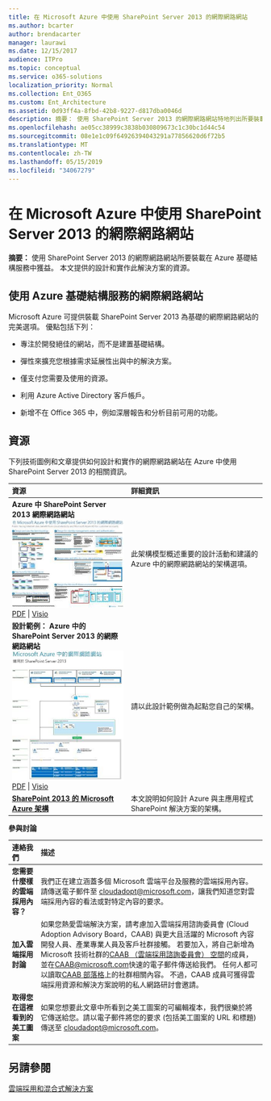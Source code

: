 ```yaml
---
title: 在 Microsoft Azure 中使用 SharePoint Server 2013 的網際網路網站
ms.author: bcarter
author: brendacarter
manager: laurawi
ms.date: 12/15/2017
audience: ITPro
ms.topic: conceptual
ms.service: o365-solutions
localization_priority: Normal
ms.collection: Ent_O365
ms.custom: Ent_Architecture
ms.assetid: 0d93ff4a-8fbd-42b8-9227-d817dba0046d
description: 摘要： 使用 SharePoint Server 2013 的網際網路網站特地列出所要裝載在 Azure 基礎結構服務中。 本文提供的設計和實作此解決方案的資源。
ms.openlocfilehash: ae05cc38999c3838b030809673c1c30bc1d44c54
ms.sourcegitcommit: 08e1e1c09f64926394043291a77856620d6f72b5
ms.translationtype: MT
ms.contentlocale: zh-TW
ms.lasthandoff: 05/15/2019
ms.locfileid: "34067279"
---
```

# <a name="internet-sites-in-microsoft-azure-using-sharepoint-server-2013"></a>在 Microsoft Azure 中使用 SharePoint Server 2013 的網際網路網站

 **摘要：** 使用 SharePoint Server 2013 的網際網路網站所要裝載在 Azure 基礎結構服務中獲益。 本文提供的設計和實作此解決方案的資源。
  
## <a name="using-azure-infrastructure-services-for-internet-sites"></a>使用 Azure 基礎結構服務的網際網路網站

Microsoft Azure 可提供裝載 SharePoint Server 2013 為基礎的網際網路網站的完美選項。 優點包括下列：
  
- 專注於開發絕佳的網站，而不是建置基礎結構。
    
- 彈性來擴充您根據需求延展性出與中的解決方案。
    
- 僅支付您需要及使用的資源。
    
- 利用 Azure Active Directory 客戶帳戶。
    
- 新增不在 Office 365 中，例如深層報告和分析目前可用的功能。
    
## <a name="resources"></a>資源

下列技術圖例和文章提供如何設計和實作的網際網路網站在 Azure 中使用 SharePoint Server 2013 的相關資訊。
  
|**資源**|**詳細資訊**|
|:-----|:-----|
|**Azure 中 SharePoint Server 2013 網際網路網站** <br/> [![Azure 中使用 SharePoint 的網際網路網站影像](media/MS-AZ-SPInternetSites.jpg)          ](https://go.microsoft.com/fwlink/p/?LinkId=392552) <br/> [PDF](https://go.microsoft.com/fwlink/p/?LinkId=392552) \| [           ](https://go.microsoft.com/fwlink/p/?LinkId=392551) [Visio](https://go.microsoft.com/fwlink/p/?LinkId=392551)   <br/> |此架構模型概述重要的設計活動和建議的 Azure 中的網際網路網站的架構選項。  <br/> |
|**設計範例： Azure 中的 SharePoint Server 2013 的網際網路網站** <br/> [![設計範例影像：Microsoft Azure for SharePoint 2013 中的網際網路網站](media/MS-AZ-InternetSitesDesignSample.jpg)          ](https://go.microsoft.com/fwlink/p/?LinkId=392549) <br/> [PDF](https://go.microsoft.com/fwlink/p/?LinkId=392549)  \| [Visio](https://go.microsoft.com/fwlink/p/?LinkId=392548) <br/> |請以此設計範例做為起點您自己的架構。  <br/> |
|**[SharePoint 2013 的 Microsoft Azure 架構](microsoft-azure-architectures-for-sharepoint-2013.md)** <br/> |本文說明如何設計 Azure 與主應用程式 SharePoint 解決方案的架構。  <br/> |

   
**參與討論**

|**連絡我們**|**描述**|
|:-----|:-----|
|**您需要什麼樣的雲端採用內容？** <br/> |我們正在建立涵蓋多個 Microsoft 雲端平台及服務的雲端採用內容。請傳送電子郵件至 [cloudadopt@microsoft.com](mailto:cloudadopt@microsoft.com?Subject=[Cloud%20Adoption%20Content%20Feedback]:%20)，讓我們知道您對雲端採用內容的看法或對特定內容的要求。<br/> |
|**加入雲端採用討論** <br/> |如果您熱愛雲端解決方案，請考慮加入雲端採用諮詢委員會 (Cloud Adoption Advisory Board，CAAB) 與更大且活躍的 Microsoft 內容開發人員、產業專業人員及客戶社群接觸。 若要加入，將自己新增為 Microsoft 技術社群的[CAAB （雲端採用諮詢委員會） 空間](https://aka.ms/caab)的成員，並在[CAAB@microsoft.com](mailto:caab@microsoft.com?Subject=I%20just%20joined%20the%20Cloud%20Adoption%20Advisory%20Board!)快速的電子郵件傳送給我們。 任何人都可以讀取[CAAB 部落格](https://blogs.technet.com/b/solutions_advisory_board/)上的社群相關內容。 不過，CAAB 成員可獲得雲端採用資源和解決方案說明的私人網路研討會邀請。  <br/> |
|**取得您在這裡看到的美工圖案** <br/> |如果您想要此文章中所看到之美工圖案的可編輯複本，我們很樂於將它傳送給您。請以電子郵件將您的要求 (包括美工圖案的 URL 和標題) 傳送至 [cloudadopt@microsoft.com](mailto:cloudadopt@microsoft.com?subject=[Art%20Request]:%20)。<br/> |
   
## <a name="see-also"></a>另請參閱

[雲端採用和混合式解決方案](cloud-adoption-and-hybrid-solutions.md)



